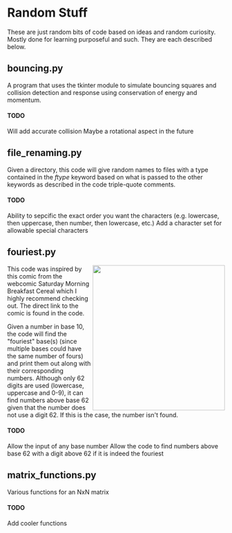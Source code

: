 # Random Stuff
These are just random bits of code based on ideas and random curiosity. Mostly done for learning purposeful and such. They are each described below.

## bouncing.py
A program that uses the tkinter module to simulate bouncing squares and collision detection and response using conservation of energy and momentum.
#### TODO
Will add accurate collision
Maybe a rotational aspect in the future

## file_renaming.py
Given a directory, this code will give random names to files with a type contained in the _ftype_ keyword based on what is passed to the other keywords as described in the code triple-quote comments.
#### TODO
Ability to sepcific the exact order you want the characters (e.g. lowercase, then uppercase, then number, then lowercase, etc.)
Add a character set for allowable special characters

## fouriest.py
<img src="http://www.smbc-comics.com/comics/20130201.gif" align="right" width="306" height="335" />

This code was inspired by this comic from the webcomic Saturday Morning Breakfast Cereal which I highly recommend checking out. The direct link to the comic is found in the code.

Given a number in base 10, the code will find the "fouriest" base(s) (since multiple bases could have the same number of fours) and print them out along with their corresponding numbers. Although only 62 digits are used (lowercase, uppercase and 0-9), it can find numbers above base 62 given that the number does not use a digit 62. If this is the case, the number isn't found.
#### TODO
Allow the input of any base number
Allow the code to find numbers above base 62 with a digit above 62 if it is indeed the fouriest

## matrix_functions.py
Various functions for an NxN matrix
#### TODO
Add cooler functions
